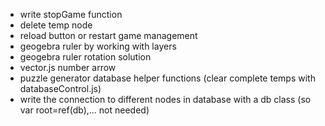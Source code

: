- write stopGame function
- delete temp node
- reload button or restart game management
- geogebra ruler by working with layers
- geogebra ruler rotation solution
- vector.js number arrow
- puzzle generator database helper functions (clear complete temps with databaseControl.js)
- write the connection to different nodes in database with a db class (so var root=ref(db),... not needed)

